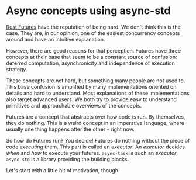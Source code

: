 # Async concepts using async-std

[Rust Futures][futures] have the reputation of being hard. We don't think this is the case. They are, in our opinion, one of the easiest concurrency concepts around and have an intuitive explanation.

However, there are good reasons for that perception. Futures have three concepts at their base that seem to be a constant source of confusion: deferred computation, asynchronicity and independence of execution strategy.

These concepts are not hard, but something many people are not used to. This base confusion is amplified by many implementations oriented on details and hard to understand. Most explanations of these implementations also target advanced users. We both try to provide easy to understand primitives and approachable overviews of the concepts.

Futures are a concept that abstracts over how code is run. By themselves, they do nothing. This is a weird concept in an imperative language, where usually one thing happens after the other - right now.

So how do Futures run? You decide! Futures do nothing without the piece of code _executing_ them. This part is called an _executor_. An _executor_ decides _when_ and _how_ to execute your futures. `async-task` is such an _executor_, `async-std` is a library providing the building blocks.

Let's start with a little bit of motivation, though.

[futures]: https://en.wikipedia.org/wiki/Futures_and_promises
